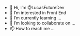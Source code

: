 - 👋 Hi, I’m @LucasFutureDev
- 👀 I’m interested in Front End
- 🌱 I’m currently learning ...
- 💞️ I’m looking to collaborate on ...
- 📫 How to reach me ...

<!---
LucasFutureDev/LucasFutureDev is a ✨ special ✨ repository because its `README.md` (this file) appears on your GitHub profile.
You can click the Preview link to take a look at your changes.
--->
